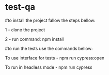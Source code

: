 # test-qa

#to install the project fallow the steps bellow:

1 - clone the project

2 - run command: npm install

#to run the tests use the commands bellow:

To use interface for tests - npm run cypress:open

To run in headless mode - npm run cypress
